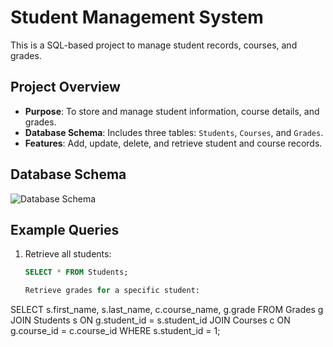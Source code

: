 # Student Management System

This is a SQL-based project to manage student records, courses, and grades.

## Project Overview
- **Purpose**: To store and manage student information, course details, and grades.
- **Database Schema**: Includes three tables: `Students`, `Courses`, and `Grades`.
- **Features**: Add, update, delete, and retrieve student and course records.

## Database Schema
![Database Schema](Screenshots/Schema.png)

## Example Queries
1. Retrieve all students:
   ```sql
   SELECT * FROM Students;

   Retrieve grades for a specific student:

SELECT s.first_name, s.last_name, c.course_name, g.grade
FROM Grades g
JOIN Students s ON g.student_id = s.student_id
JOIN Courses c ON g.course_id = c.course_id
WHERE s.student_id = 1;

